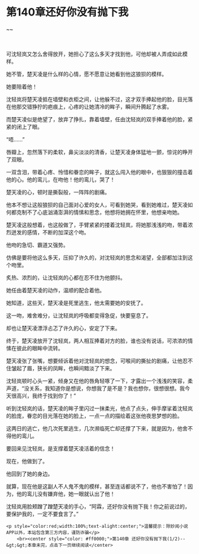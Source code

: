 # 第140章还好你没有抛下我
~~
    	    <p name="pagetop" href="javascript:void(0);" onclick="return false" style="line-height: 35px;padding: 10px;color: #333;"> </p><p>可沈轻岚又怎么舍得放开，她担心了这么多天才找到他，可他却被人弄成如此模样。</p><p>她不管，楚天凌是什么样的心情，愿不愿意让她看到他这狼狈的模样。</p><p>她要陪着他！</p><p>沈轻岚将楚天凌抵在墙壁和衣柜之间，让他躲不过，这才双手捧起他的脸，目光落在他那交错狰狞的疤痕上，心疼的让她清冷的眸子，瞬间升腾起了水雾。</p><p>而楚天凌似是绝望了，放弃了挣扎，靠着墙壁，任由沈轻岚的双手捧着他的脸，紧紧的闭上了眼。</p><p>“唔……”</p><p>唇瓣上，忽然落下的柔软，鼻尖淡淡的清香，让楚天凌身体猛地一颤，惊诧的睁开了双眼。</p><p>一双含泪，带着心疼、怜惜和眷恋的眸子，就这么闯入他的眼中，也狠狠的撞击着他的心。他的鸾儿，在吻他！他的鸾儿，哭了！</p><p>楚天凌的心，顿时是撕裂般，一阵阵的剧痛。</p><p>他本不想让这般狼狈的自己面对心爱的女人，可看到她哭，看到她难过，楚天凌如何都克制不了心底汹涌澎湃的情愫和思念，他想将她拥在怀里，他想亲吻她。</p><p>楚天凌这般想着，也这般做了，手臂紧紧的搂着沈轻岚，将她那浅浅的吻，带着浓烈迸发的感情，不断的加深这个吻。</p><p>他吻的急切、霸道又强势。</p><p>仿佛是要将他这么多天，压抑了许久的，对沈轻岚的思念和渴望，全部都加注到这个吻里。</p><p>炙热、浓烈的，让沈轻岚的心都在忍不住为他颤抖。</p><p>她任由着楚天凌的动作，温顺的配合着他。</p><p>她知道，这些天，楚天凌是死里逃生，他太需要她的安抚了。</p><p>这一吻，难舍难分，让沈轻岚的呼吸都变得急促，快要窒息了。</p><p>却也让楚天凌漂浮忐忑了许久的心，安定了下来。</p><p>终于，楚天凌放开了沈轻岚，两人相互捧着对方的脸，谁也没有说话，可浓浓的情愫在彼此的眼眸中流转。</p><p>楚天凌张了张嘴，想要倾诉着他对沈轻岚的想念，可喉间的撕扯的剧痛，让他忍不住皱起了眉，狭长的凤眸，也瞬间黯淡了下来。</p><p>沈轻岚顿时心头一紧，倾身又在他的唇角轻啄了一下，才露出一个浅浅的笑容，柔声道，“没关系，我知道你是想说，你想我了是不是？我也想你，很想很想。我今天很高兴，我终于找到你了！”</p><p>听到沈轻岚的话，楚天凌的眸子里闪过一抹柔光，他点了点头，伸手摩挲着沈轻岚的脸庞，眷恋的目光落在她的脸上，一点一点的描绘着这张他夜思梦想的脸。</p><p>这两日的逃亡，他几次死里逃生，几次濒临死亡却还撑了下来，就是因为，他舍不得他的鸾儿。</p><p>要回来见沈轻岚，是支撑着楚天凌活着的信念！</p><p>现在，他做到了。</p><p>他回到了她的身边。</p><p>就算，现在他是这副人不人鬼不鬼的模样，甚至连话都说不了，他也不害怕了！因为，他的鸾儿没有嫌弃他，她一眼就认出了他！</p><p>沈轻岚用脸颊蹭了蹭楚天凌的手心，“阿霖，还好你没有抛下我！你之前说过的，要保护我的，一定不要食言了。”</p>
    	
   	<p style="color:red;width:100%;text-alight:center;">温馨提示：除妙阅小说APP以外，本站包含第三方内容，谨防诈骗</p>
    	<br><center style="color: #ff0000;">第140章 还好你没有抛下我(1/2)--&gt;&gt;本章未完，点击下一页继续阅读</center>
    	